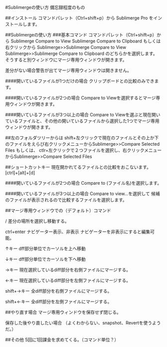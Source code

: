 <!--
title:   SublimeText3で差分表示＆マージ Sublimerge Pro
tags:    SublimeText3,diff,merge
id:      a4be4cf4eb9a5f2b9118
private: false
-->
#Sublimergeの使い方
備忘録程度のもの

##インストール
コマンドパレット（Ctrl+shift+p）から
Sublimerge Pro
をインストールします。

##Sublimergeの使い方
###基本コマンド
コマンドパレット（Ctrl+shift+p）から
Sublimerge Compare to View
Sublimerge Compare to Clipboard
もしくは
右クリックから
Sublimerge>>Sublimerge Compare to View
Sublimerge>>Sublimerge Compare to Clipboard
のどちらかを選択します。
そうすると別ウィンドウにマージ専用ウィンドウが開きます。

差分がない場合警告が出てマージ専用ウィンドウは開きません。

####開いているファイルが1つだけの場合
クリップボードとの比較のみできます。

####開いているファイルが2つの場合
Compare to Viewを選択するとマージ専用ウィンドウが開きます。

####開いているファイルが3つ以上の場合
Compare to Viewを選ぶと現在開いているファイルと、その他の開いているファイルから選択した1つでマージ専用ウィンドウが開きます。

##左のフォルダツリーからは
shift+左クリックで現在のファイルとその上か下のファイルをえらび右クリックメニューからSublimerge>>Compare Selected Files
もしくは、
ctlr+左クリックで２つファイルを選択し、右クリックメニューからSublimerge>>Compare Selected Files

##ショートカットキー
現在開かれてるファイルとの比較をおこないます。
[ctrl]+[alt]+[d]

####開いているファイルが2つの場合
Compare to (ファイル名)を選択します。

####開いているファイルが3つ以上の場合
Compare to view...を選択して
候補のファイルが表示されるので比較するファイルを選択します。


##マージ専用ウィンドウでの（デフォルト）コマンド

/
差分の場所を選択し移動する。

ctrl+enter
ナビゲーター表示、非表示
ナビゲーターを非表示にすると編集可能。

↑キー
dff部分単位でカーソルを上へ移動

↓キー
dff部分単位でカーソルを下へ移動

→キー
現在選択しているdiff部分を右側ファイルにマージする。

←キー
現在選択しているdiff部分を左側ファイルにマージする。

shift+→キー
全diff部分を右側ファイルにマージする。

shift+←キー
全diff部分を左側ファイルにマージする。

##やり直す場合
マージ専用ウィンドウを保存せず閉じる。

保存した後やり直したい場合
（よくわからない、snapshot、Revertを使うようだ。）

##その他
5回に1回課金を求めてくる。（コマンド単位？）